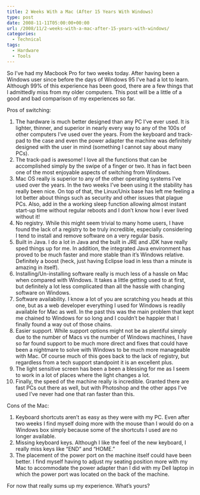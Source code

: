 ```yaml
---
title: 2 Weeks With a Mac (After 15 Years With Windows)
type: post
date: 2008-11-11T05:00:00+00:00
url: /2008/11/2-weeks-with-a-mac-after-15-years-with-windows/
categories:
  - Technical
tags:
  - Hardware
  - Tools
---
```


So I’ve had my Macbook Pro for two weeks today. After having been a Windows user since before the days of Windows 95 I’ve had a lot to learn. Although 99% of this experience has been good, there are a few things that I admittedly miss from my older computers. This post will be a little of a good and bad comparison of my experiences so far.

Pros of switching:

1.  The hardware is much better designed than any PC I’ve ever used. It is lighter, thinner, and superior in nearly every way to any of the 100s of other computers I’ve used over the years. From the keyboard and track-pad to the case and even the power adapter the machine was definitely designed with the user in mind (something I cannot say about many PCs).
2.  The track-pad is awesome! I love all the functions that can be accomplished simply by the swipe of a finger or two. It has in fact been one of the most enjoyable aspects of switching from Windows.
3.  Mac OS really is superior to any of the other operating systems I’ve used over the years. In the two weeks I’ve been using it the stability has really been nice. On top of that, the Linux/Unix base has left me feeling a lot better about things such as security and other issues that plague PCs. Also, add in the a working sleep function allowing almost instant start-up time without regular reboots and I don’t know how I ever lived without it!
4.  No registry. While this might seem trivial to many home users, I have found the lack of a registry to be truly incredible, especially considering I tend to install and remove software on a very regular basis.
5.  Built in Java. I do a lot in Java and the built in JRE and JDK have really sped things up for me. In addition, the integrated Java environment has proved to be much faster and more stable than it’s Windows relative. Definitely a boost (heck, just having Eclipse load in less than a minute is amazing in itself).
6.  Installing/Un-installing software really is much less of a hassle on Mac when compared with Windows. It takes a little getting used to at first, but definitely a lot less complicated than all the hassle with changing software on Windows.
7.  Software availability. I know a lot of you are scratching you heads at this one, but as a web developer everything I used for Windows is readily available for Mac as well. In the past this was the main problem that kept me chained to Windows for so long and I couldn’t be happier that I finally found a way out of those chains.
8.  Easier support. While support options might not be as plentiful simply due to the number of Macs vs the number of Windows machines, I have so far found support to be much more direct and fixes that could have been a nightmare to solve with Windows to be much more manageable with Mac. Of course much of this goes back to the lack of registry, but regardless from a tech support standpoint it is an excellent plus.
9.  The light sensitive screen has been a been a blessing for me as I seem to work in a lot of places where the light changes a lot.
10.  Finally, the speed of the machine really is incredible. Granted there are fast PCs out there as well, but with Photoshop and the other apps I’ve used I’ve never had one that ran faster than this.

Cons of the Mac:

1.  Keyboard shortcuts aren’t as easy as they were with my PC. Even after two weeks I find myself doing more with the mouse than I would do on a Windows box simply because some of the shortcuts I used are no longer available.
2.  Missing keyboard keys. Although I like the feel of the new keyboard, I really miss keys like “END” and “HOME.”
3.  The placement of the power port on the machine itself could have been better. I find myself having to adjust my seating position more with my Mac to accommodate the power adapter than I did with my Dell laptop in which the power port was located on the back of the machine.

For now that really sums up my experience. What’s yours?